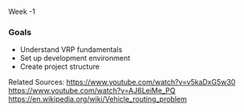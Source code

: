 Week -1
###  Goals
- Understand VRP fundamentals
- Set up development environment
- Create project structure

Related Sources:
https://www.youtube.com/watch?v=v5kaDxG5w30
https://www.youtube.com/watch?v=AJ6LeiMe_PQ
https://en.wikipedia.org/wiki/Vehicle_routing_problem
